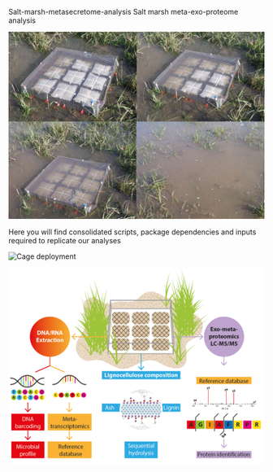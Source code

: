  Salt-marsh-metasecretome-analysis
Salt marsh meta-exo-proteome analysis

![Saltmarsh layout](https://github.com/leadbot/Salt-marsh-metasecretome-analysis/blob/master/Images/Cage%2520tide.jpg)

Here you will find consolidated scripts, package dependencies and inputs required to replicate our analyses

![Cage deployment](https://github.com/leadbot/Salt-marsh-metasecretome-analysis/blob/master/Images/Figure3.png)


![Cage deployment](https://github.com/leadbot/Salt-marsh-metasecretome-analysis/blob/master/Images/Schematic%2520diag%2520-%2520NB%26DL%2520-%2520230719-01.jpg)
